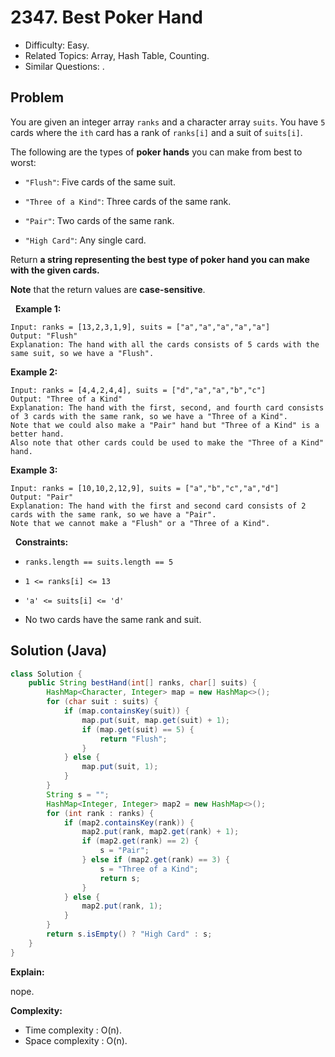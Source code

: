 # 2347. Best Poker Hand

- Difficulty: Easy.
- Related Topics: Array, Hash Table, Counting.
- Similar Questions: .

## Problem

You are given an integer array ```ranks``` and a character array ```suits```. You have ```5``` cards where the ```ith``` card has a rank of ```ranks[i]``` and a suit of ```suits[i]```.

The following are the types of **poker hands** you can make from best to worst:


	
- ```"Flush"```: Five cards of the same suit.
	
- ```"Three of a Kind"```: Three cards of the same rank.
	
- ```"Pair"```: Two cards of the same rank.
	
- ```"High Card"```: Any single card.


Return **a string representing the **best** type of **poker hand** you can make with the given cards.**

**Note** that the return values are **case-sensitive**.

 
**Example 1:**

```
Input: ranks = [13,2,3,1,9], suits = ["a","a","a","a","a"]
Output: "Flush"
Explanation: The hand with all the cards consists of 5 cards with the same suit, so we have a "Flush".
```

**Example 2:**

```
Input: ranks = [4,4,2,4,4], suits = ["d","a","a","b","c"]
Output: "Three of a Kind"
Explanation: The hand with the first, second, and fourth card consists of 3 cards with the same rank, so we have a "Three of a Kind".
Note that we could also make a "Pair" hand but "Three of a Kind" is a better hand.
Also note that other cards could be used to make the "Three of a Kind" hand.
```

**Example 3:**

```
Input: ranks = [10,10,2,12,9], suits = ["a","b","c","a","d"]
Output: "Pair"
Explanation: The hand with the first and second card consists of 2 cards with the same rank, so we have a "Pair".
Note that we cannot make a "Flush" or a "Three of a Kind".
```

 
**Constraints:**


	
- ```ranks.length == suits.length == 5```
	
- ```1 <= ranks[i] <= 13```
	
- ```'a' <= suits[i] <= 'd'```
	
- No two cards have the same rank and suit.



## Solution (Java)

```java
class Solution {
    public String bestHand(int[] ranks, char[] suits) {
        HashMap<Character, Integer> map = new HashMap<>();
        for (char suit : suits) {
            if (map.containsKey(suit)) {
                map.put(suit, map.get(suit) + 1);
                if (map.get(suit) == 5) {
                    return "Flush";
                }
            } else {
                map.put(suit, 1);
            }
        }
        String s = "";
        HashMap<Integer, Integer> map2 = new HashMap<>();
        for (int rank : ranks) {
            if (map2.containsKey(rank)) {
                map2.put(rank, map2.get(rank) + 1);
                if (map2.get(rank) == 2) {
                    s = "Pair";
                } else if (map2.get(rank) == 3) {
                    s = "Three of a Kind";
                    return s;
                }
            } else {
                map2.put(rank, 1);
            }
        }
        return s.isEmpty() ? "High Card" : s;
    }
}
```

**Explain:**

nope.

**Complexity:**

* Time complexity : O(n).
* Space complexity : O(n).
